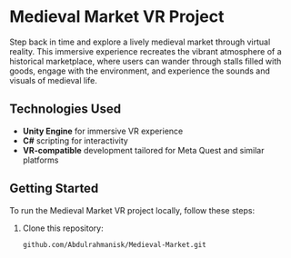 # Medieval Market VR Project

Step back in time and explore a lively medieval market through virtual reality. This immersive experience recreates the vibrant atmosphere of a historical marketplace, where users can wander through stalls filled with goods, engage with the environment, and experience the sounds and visuals of medieval life.

## Technologies Used

- **Unity Engine** for immersive VR experience
- **C#** scripting for interactivity
- **VR-compatible** development tailored for Meta Quest and similar platforms

## Getting Started

To run the Medieval Market VR project locally, follow these steps:

1. Clone this repository:
   ```bash
   github.com/Abdulrahmanisk/Medieval-Market.git
